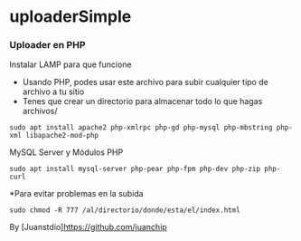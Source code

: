 # uploaderSimple



### Uploader en PHP ###
Instalar LAMP para que funcione
- Usando PHP, podes usar este archivo para subir cualquier tipo de archivo a tu sitio
- Tenes que crear un directorio para almacenar todo lo que hagas archivos/
```
sudo apt install apache2 php-xmlrpc php-gd php-mysql php-mbstring php-xml libapache2-mod-php
```
MySQL Server y Módulos PHP
```
sudo apt install mysql-server php-pear php-fpm php-dev php-zip php-curl
```
*Para evitar problemas en la subida
```
sudo chmod -R 777 /al/directorio/donde/esta/el/index.html
```

By [Juanstdio]https://github.com/juanchip
